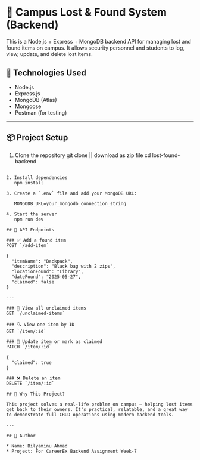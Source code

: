 # 🧳 Campus Lost & Found System (Backend)

This is a Node.js + Express + MongoDB backend API for managing lost and found items on campus. It allows security personnel and students to log, view, update, and delete lost items.

## 🔧 Technologies Used

- Node.js
- Express.js
- MongoDB (Atlas)
- Mongoose
- Postman (for testing)

---

## 📦 Project Setup

1. Clone the repository
   git clone || download as zip file
   cd lost-found-backend
````

2. Install dependencies
   npm install

3. Create a `.env` file and add your MongoDB URL:

   MONGODB_URL=your_mongodb_connection_string

4. Start the server
   npm run dev

## 📘 API Endpoints

### ✅ Add a found item
POST `/add-item`

{
  "itemName": "Backpack",
  "description": "Black bag with 2 zips",
  "locationFound": "Library",
  "dateFound": "2025-05-27",
  "claimed": false
}

---

### 📄 View all unclaimed items
GET `/unclaimed-items`

### 🔍 View one item by ID
GET `/item/:id`

### 📝 Update item or mark as claimed
PATCH `/item/:id`

{
  "claimed": true
}

### ❌ Delete an item
DELETE `/item/:id`

## 🧠 Why This Project?

This project solves a real-life problem on campus — helping lost items get back to their owners. It's practical, relatable, and a great way to demonstrate full CRUD operations using modern backend tools.

---

## 👤 Author

* Name: Bilyaminu Ahmad
* Project: For CareerEx Backend Assignment Week-7
